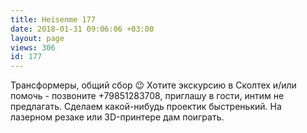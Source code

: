 ```yaml
---
title: Heisenme 177
date: 2018-01-31 09:06:06 +03:00
layout: page
views: 306
id: 177
---
```


Трансформеры, общий сбор 😉 Хотите экскурсию в Сколтех и/или помочь - позвоните +79851283708, приглашу в гости, интим не предлагать. Сделаем какой-нибудь проектик быстренький. На лазерном резаке или 3D-принтере дам поиграть.


